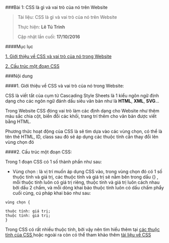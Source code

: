 ###Bài 1: CSS là gì và vai trò của nó trên Website

> Tài liệu: CSS là gì và vai trò của nó trên Website
> 
> Thực hiện: **Lê Tú Trinh**
> 
> Cập nhật lần cuối: **17/10/2016**

####Mục lục

[1. Giới thiệu về CSS và vai trò của nó trong Website](#01)

[2. Cấu trúc một đoạn CSS](#02)

###Nội dung

<a name="01"></a>
####1. Giới thiệu về CSS và vai trò của nó trong Website:

CSS là viết tắt của cụm từ Cascading Style Sheets là 1 kiểu ngôn ngữ định dạng cho các ngôn ngữ đánh dấu siêu văn bản như là **HTML**, **XML**, **SVG**...

Trong Website CSS đóng vai trò làm các định dạng cho Website như thêm màu sắc chia cột, biến đổi các khối, trang trí thêm cho văn bản được viết bằng HTML.

Phương thức hoạt động của CSS là sẽ tìm dựa vào các vùng chọn, có thể là tên thẻ HTML, ID, class sau đó sẽ áp dụng các thuộc tính cần thay đổi lên vùng chọn đó



<a name="02"></a>
####2. Cấu trúc một đoạn CSS:

Trong 1 đoạn CSS có 1 số thành phần như sau:

- Vùng chọn : là vị trí muốn áp dụng CSS vào, trong vùng chọn đó có 1 số thuộc tính và giá trị, các thuộc tính và giá trị sẽ nằm bên trong dấu {} , mỗi thuộc tính luôn có giá trị riêng, thuộc tính và giá trị luôn cách nhau bởi dấu 2 chấm, và mỗi dòng khai báo thuộc tính luôn có dấu chấm phẩy cuối cùng, cú pháp khai báo như sau:

``` 
vùng chọn {

thuộc tính: giá trị;
thuộc tính: giá trị;
}
```

Trong CSS có rất nhiều thuộc tính, bởi vậy nên tìm hiểu thêm tại [các thuộc tính của CSS ](https://developer.mozilla.org/en-US/docs/Web/CSS/Reference) hoặc ngoài ra còn có thể tham khảo thêm [tài liệu về CSS](http://www.w3schools.com/css/default.asp)

